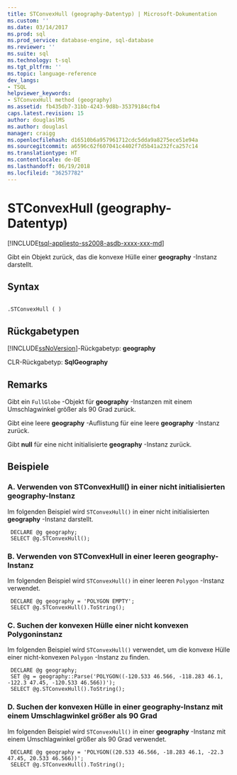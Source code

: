 ```yaml
---
title: STConvexHull (geography-Datentyp) | Microsoft-Dokumentation
ms.custom: ''
ms.date: 03/14/2017
ms.prod: sql
ms.prod_service: database-engine, sql-database
ms.reviewer: ''
ms.suite: sql
ms.technology: t-sql
ms.tgt_pltfrm: ''
ms.topic: language-reference
dev_langs:
- TSQL
helpviewer_keywords:
- STConvexHull method (geography)
ms.assetid: fb435db7-31bb-4243-9d8b-35379184cfb4
caps.latest.revision: 15
author: douglaslMS
ms.author: douglasl
manager: craigg
ms.openlocfilehash: d16510b6a957961712cdc5dda9a8275ece51e94a
ms.sourcegitcommit: a6596c62f607041c4402f7d5b41a232fca257c14
ms.translationtype: HT
ms.contentlocale: de-DE
ms.lasthandoff: 06/19/2018
ms.locfileid: "36257782"
---
```

# <a name="stconvexhull-geography-data-type"></a>STConvexHull (geography-Datentyp)
[!INCLUDE[tsql-appliesto-ss2008-asdb-xxxx-xxx-md](../../includes/tsql-appliesto-ss2008-asdb-xxxx-xxx-md.md)]

  Gibt ein Objekt zurück, das die konvexe Hülle einer **geography** -Instanz darstellt.  
  
## <a name="syntax"></a>Syntax  
  
```  
  
.STConvexHull ( )  
```  
  
## <a name="return-types"></a>Rückgabetypen  
 [!INCLUDE[ssNoVersion](../../includes/ssnoversion-md.md)]-Rückgabetyp: **geography**  
  
 CLR-Rückgabetyp: **SqlGeography**  
  
## <a name="remarks"></a>Remarks  
 Gibt ein `FullGlobe` -Objekt für **geography** -Instanzen mit einem Umschlagwinkel größer als 90 Grad zurück.  
  
 Gibt eine leere **geography** -Auflistung für eine leere **geography** -Instanz zurück.  
  
 Gibt **null** für eine nicht initialisierte **geography** -Instanz zurück.  
  
## <a name="examples"></a>Beispiele  
  
### <a name="a-using-stconvexhull-on-an-uninitialized-geography-instance"></a>A. Verwenden von STConvexHull() in einer nicht initialisierten geography-Instanz  
 Im folgenden Beispiel wird `STConvexHull()` in einer nicht initialisierten **geography** -Instanz darstellt.  
  
```
 DECLARE @g geography;  
 SELECT @g.STConvexHull();
 ```  
  
### <a name="b-using-stconvexhull-on-an-empty-geography-instance"></a>B. Verwenden von STConvexHull in einer leeren geography-Instanz  
 Im folgenden Beispiel wird `STConvexHull()` in einer leeren `Polygon` -Instanz verwendet.  
  
```
 DECLARE @g geography = 'POLYGON EMPTY';  
 SELECT @g.STConvexHull().ToString();
 ```  
  
### <a name="c-finding-the-convex-hull-of-a-non-convex-polygon-instance"></a>C. Suchen der konvexen Hülle einer nicht konvexen Polygoninstanz  
 Im folgenden Beispiel wird `STConvexHull()` verwendet, um die konvexe Hülle einer nicht-konvexen `Polygon` -Instanz zu finden.  
  
```  
 DECLARE @g geography;  
 SET @g = geography::Parse('POLYGON((-120.533 46.566, -118.283 46.1, -122.3 47.45, -120.533 46.566))');  
 SELECT @g.STConvexHull().ToString();  
```  
  
### <a name="d-finding-the-convex-hull-on-a-geography-instance-with-an-envelope-angle-larger-than-90-degrees"></a>D. Suchen der konvexen Hülle in einer geography-Instanz mit einem Umschlagwinkel größer als 90 Grad  
 Im folgenden Beispiel wird `STConvexHull()` in einer **geography** -Instanz mit einem Umschlagwinkel größer als 90 Grad verwendet.  
  
```
 DECLARE @g geography = 'POLYGON((20.533 46.566, -18.283 46.1, -22.3 47.45, 20.533 46.566))';  
 SELECT @g.STConvexHull().ToString();
 ```  
  
  
